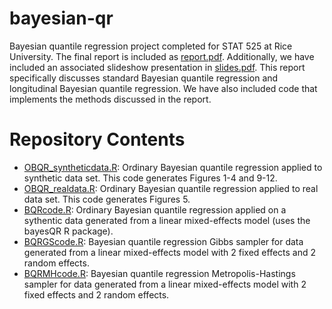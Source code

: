 # bayesian-qr
Bayesian quantile regression project completed for STAT 525 at Rice University. The final report is included as [report.pdf](./report.pdf). Additionally, we have included an associated slideshow presentation in [slides.pdf](./slides.pdf). This report specifically discusses standard Bayesian quantile regression and longitudinal Bayesian quantile regression. We have also included code that implements the methods discussed in the report. 

# Repository Contents
- [OBQR_syntheticdata.R](./OBQR_syntheticdata.R): Ordinary Bayesian quantile regression applied to synthetic data set. This code generates Figures 1-4 and 9-12.
- [OBQR_realdata.R](./OBQR_realdata.R): Ordinary Bayesian quantile regression applied to real data set. This code generates Figures 5.
- [BQRcode.R](./BQRcode.R): Ordinary Bayesian quantile regression applied on a sythentic data generated from a linear mixed-effects model (uses the bayesQR R package).
- [BQRGScode.R](./BQRGScode.R): Bayesian quantile regression Gibbs sampler for data generated from a linear mixed-effects model with 2 fixed effects and 2 random effects.
- [BQRMHcode.R](./BQRMHcode.R): Bayesian quantile regression Metropolis-Hastings sampler for data generated from a linear mixed-effects model with 2 fixed effects and 2 random effects.

